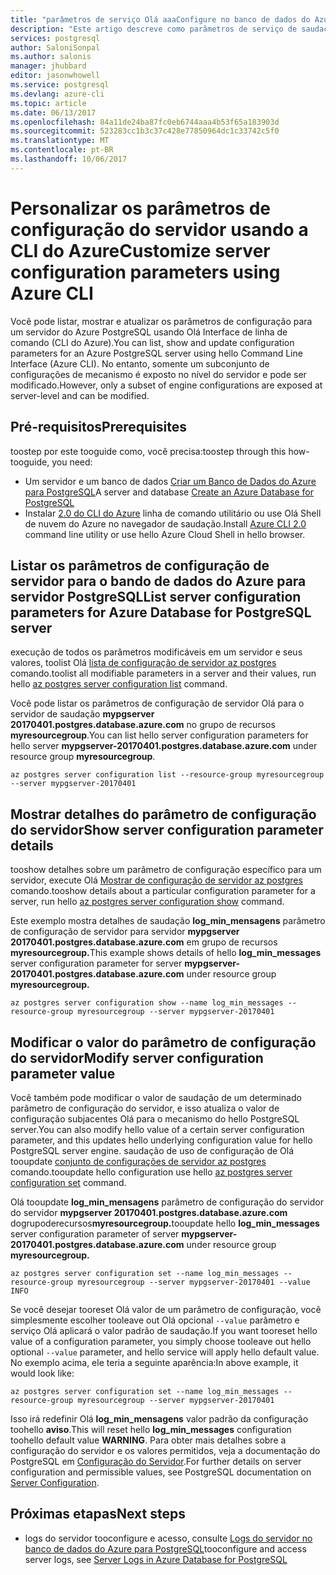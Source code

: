```yaml
---
title: "parâmetros de serviço Olá aaaConfigure no banco de dados do Azure para PostgreSQL | Microsoft Docs"
description: "Este artigo descreve como parâmetros de serviço de saudação tooconfigure no banco de dados do Azure para usar PostgreSQL Olá a linha de comando CLI do Azure."
services: postgresql
author: SaloniSonpal
ms.author: salonis
manager: jhubbard
editor: jasonwhowell
ms.service: postgresql
ms.devlang: azure-cli
ms.topic: article
ms.date: 06/13/2017
ms.openlocfilehash: 84a11de24ba87fc0eb6744aaa4b53f65a183903d
ms.sourcegitcommit: 523283cc1b3c37c428e77850964dc1c33742c5f0
ms.translationtype: MT
ms.contentlocale: pt-BR
ms.lasthandoff: 10/06/2017
---
```

# <a name="customize-server-configuration-parameters-using-azure-cli"></a><span data-ttu-id="1f418-103">Personalizar os parâmetros de configuração do servidor usando a CLI do Azure</span><span class="sxs-lookup"><span data-stu-id="1f418-103">Customize server configuration parameters using Azure CLI</span></span>
<span data-ttu-id="1f418-104">Você pode listar, mostrar e atualizar os parâmetros de configuração para um servidor do Azure PostgreSQL usando Olá Interface de linha de comando (CLI do Azure).</span><span class="sxs-lookup"><span data-stu-id="1f418-104">You can list, show and update configuration parameters for an Azure PostgreSQL server using hello Command Line Interface (Azure CLI).</span></span> <span data-ttu-id="1f418-105">No entanto, somente um subconjunto de configurações de mecanismo é exposto no nível do servidor e pode ser modificado.</span><span class="sxs-lookup"><span data-stu-id="1f418-105">However, only a subset of engine configurations are exposed at server-level and can be modified.</span></span> 

## <a name="prerequisites"></a><span data-ttu-id="1f418-106">Pré-requisitos</span><span class="sxs-lookup"><span data-stu-id="1f418-106">Prerequisites</span></span>
<span data-ttu-id="1f418-107">toostep por este tooguide como, você precisa:</span><span class="sxs-lookup"><span data-stu-id="1f418-107">toostep through this how-tooguide, you need:</span></span>
- <span data-ttu-id="1f418-108">Um servidor e um banco de dados [Criar um Banco de Dados do Azure para PostgreSQL](quickstart-create-server-database-azure-cli.md)</span><span class="sxs-lookup"><span data-stu-id="1f418-108">A server and database [Create an Azure Database for PostgreSQL](quickstart-create-server-database-azure-cli.md)</span></span>
- <span data-ttu-id="1f418-109">Instalar [2.0 do CLI do Azure](/cli/azure/install-azure-cli) linha de comando utilitário ou use Olá Shell de nuvem do Azure no navegador de saudação.</span><span class="sxs-lookup"><span data-stu-id="1f418-109">Install [Azure CLI 2.0](/cli/azure/install-azure-cli) command line utility or use hello Azure Cloud Shell in hello browser.</span></span>

## <a name="list-server-configuration-parameters-for-azure-database-for-postgresql-server"></a><span data-ttu-id="1f418-110">Listar os parâmetros de configuração de servidor para o bando de dados do Azure para servidor PostgreSQL</span><span class="sxs-lookup"><span data-stu-id="1f418-110">List server configuration parameters for Azure Database for PostgreSQL server</span></span>
<span data-ttu-id="1f418-111">execução de todos os parâmetros modificáveis em um servidor e seus valores, toolist Olá [lista de configuração de servidor az postgres](/cli/azure/postgres/server/configuration#list) comando.</span><span class="sxs-lookup"><span data-stu-id="1f418-111">toolist all modifiable parameters in a server and their values, run hello [az postgres server configuration list](/cli/azure/postgres/server/configuration#list) command.</span></span>

<span data-ttu-id="1f418-112">Você pode listar os parâmetros de configuração de servidor Olá para o servidor de saudação **mypgserver 20170401.postgres.database.azure.com** no grupo de recursos **myresourcegroup**.</span><span class="sxs-lookup"><span data-stu-id="1f418-112">You can list hello server configuration parameters for hello server **mypgserver-20170401.postgres.database.azure.com** under resource group **myresourcegroup**.</span></span>
```azurecli-interactive
az postgres server configuration list --resource-group myresourcegroup --server mypgserver-20170401
```
## <a name="show-server-configuration-parameter-details"></a><span data-ttu-id="1f418-113">Mostrar detalhes do parâmetro de configuração do servidor</span><span class="sxs-lookup"><span data-stu-id="1f418-113">Show server configuration parameter details</span></span>
<span data-ttu-id="1f418-114">tooshow detalhes sobre um parâmetro de configuração específico para um servidor, execute Olá [Mostrar de configuração de servidor az postgres](/cli/azure/postgres/server/configuration#show) comando.</span><span class="sxs-lookup"><span data-stu-id="1f418-114">tooshow details about a particular configuration parameter for a server, run hello [az postgres server configuration show](/cli/azure/postgres/server/configuration#show)  command.</span></span>

<span data-ttu-id="1f418-115">Este exemplo mostra detalhes de saudação **log\_min\_mensagens** parâmetro de configuração de servidor para servidor **mypgserver 20170401.postgres.database.azure.com** em grupo de recursos **myresourcegroup.**</span><span class="sxs-lookup"><span data-stu-id="1f418-115">This example shows details of hello **log\_min\_messages** server configuration parameter for server **mypgserver-20170401.postgres.database.azure.com** under resource group **myresourcegroup.**</span></span>
```azurecli-interactive
az postgres server configuration show --name log_min_messages --resource-group myresourcegroup --server mypgserver-20170401
```
## <a name="modify-server-configuration-parameter-value"></a><span data-ttu-id="1f418-116">Modificar o valor do parâmetro de configuração do servidor</span><span class="sxs-lookup"><span data-stu-id="1f418-116">Modify server configuration parameter value</span></span>
<span data-ttu-id="1f418-117">Você também pode modificar o valor de saudação de um determinado parâmetro de configuração do servidor, e isso atualiza o valor de configuração subjacentes Olá para o mecanismo do hello PostgreSQL server.</span><span class="sxs-lookup"><span data-stu-id="1f418-117">You can also modify hello value of a certain server configuration parameter, and this updates hello underlying configuration value for hello PostgreSQL server engine.</span></span> <span data-ttu-id="1f418-118">saudação de uso de configuração de Olá tooupdate [conjunto de configurações de servidor az postgres](/cli/azure/postgres/server/configuration#set) comando.</span><span class="sxs-lookup"><span data-stu-id="1f418-118">tooupdate hello configuration use hello [az postgres server configuration set](/cli/azure/postgres/server/configuration#set) command.</span></span> 

<span data-ttu-id="1f418-119">Olá tooupdate **log\_min\_mensagens** parâmetro de configuração do servidor do servidor **mypgserver 20170401.postgres.database.azure.com** dogrupoderecursos**myresourcegroup.**</span><span class="sxs-lookup"><span data-stu-id="1f418-119">tooupdate hello **log\_min\_messages** server configuration parameter of server **mypgserver-20170401.postgres.database.azure.com** under resource group **myresourcegroup.**</span></span>
```azurecli-interactive
az postgres server configuration set --name log_min_messages --resource-group myresourcegroup --server mypgserver-20170401 --value INFO
```
<span data-ttu-id="1f418-120">Se você desejar tooreset Olá valor de um parâmetro de configuração, você simplesmente escolher tooleave out Olá opcional `--value` parâmetro e serviço Olá aplicará o valor padrão de saudação.</span><span class="sxs-lookup"><span data-stu-id="1f418-120">If you want tooreset hello value of a configuration parameter, you simply choose tooleave out hello optional `--value` parameter, and hello service will apply hello default value.</span></span> <span data-ttu-id="1f418-121">No exemplo acima, ele teria a seguinte aparência:</span><span class="sxs-lookup"><span data-stu-id="1f418-121">In above example, it would look like:</span></span>
```azurecli-interactive
az postgres server configuration set --name log_min_messages --resource-group myresourcegroup --server mypgserver-20170401
```
<span data-ttu-id="1f418-122">Isso irá redefinir Olá **log\_min\_mensagens** valor padrão da configuração toohello **aviso**.</span><span class="sxs-lookup"><span data-stu-id="1f418-122">This will reset hello **log\_min\_messages** configuration toohello default value **WARNING**.</span></span> <span data-ttu-id="1f418-123">Para obter mais detalhes sobre a configuração do servidor e os valores permitidos, veja a documentação do PostgreSQL em [Configuração do Servidor](https://www.postgresql.org/docs/9.6/static/runtime-config.html).</span><span class="sxs-lookup"><span data-stu-id="1f418-123">For further details on server configuration and permissible values, see PostgreSQL documentation on [Server Configuration](https://www.postgresql.org/docs/9.6/static/runtime-config.html).</span></span>

## <a name="next-steps"></a><span data-ttu-id="1f418-124">Próximas etapas</span><span class="sxs-lookup"><span data-stu-id="1f418-124">Next steps</span></span>
- <span data-ttu-id="1f418-125">logs do servidor tooconfigure e acesso, consulte [Logs do servidor no banco de dados do Azure para PostgreSQL](concepts-server-logs.md)</span><span class="sxs-lookup"><span data-stu-id="1f418-125">tooconfigure and access server logs, see [Server Logs in Azure Database for PostgreSQL](concepts-server-logs.md)</span></span>
